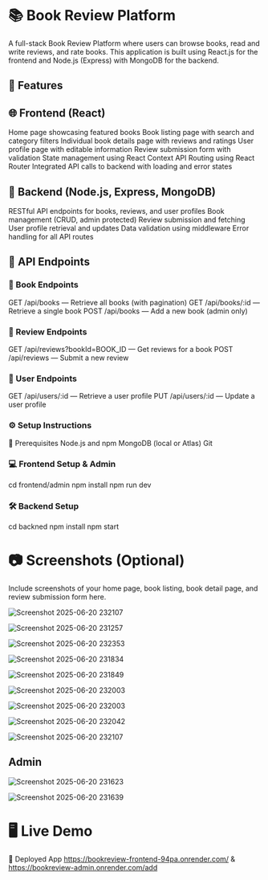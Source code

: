 # 📚 Book Review Platform


A full-stack Book Review Platform where users can browse books, read and write reviews, and rate books. This application is built using React.js for the frontend and Node.js (Express) with MongoDB for the backend.

## 🚀 Features
## 🌐 Frontend (React)
Home page showcasing featured books
Book listing page with search and category filters
Individual book details page with reviews and ratings
User profile page with editable information
Review submission form with validation
State management using React Context API
Routing using React Router
Integrated API calls to backend with loading and error states

## 🔧 Backend (Node.js, Express, MongoDB)
RESTful API endpoints for books, reviews, and user profiles
Book management (CRUD, admin protected)
Review submission and fetching
User profile retrieval and updates
Data validation using middleware
Error handling for all API routes

## 🧪 API Endpoints

### 📘 Book Endpoints
GET /api/books — Retrieve all books (with pagination)
GET /api/books/:id — Retrieve a single book
POST /api/books — Add a new book (admin only)

### 📝 Review Endpoints
GET /api/reviews?bookId=BOOK_ID — Get reviews for a book
POST /api/reviews — Submit a new review

### 👤 User Endpoints
GET /api/users/:id — Retrieve a user profile
PUT /api/users/:id — Update a user profile

### ⚙️ Setup Instructions
📌 Prerequisites
Node.js and npm
MongoDB (local or Atlas)
Git

### 💻 Frontend Setup & Admin
cd frontend/admin
npm install
npm run dev

### 🛠️ Backend Setup
cd backned
npm install
npm start

# 📷 Screenshots (Optional)
Include screenshots of your home page, book listing, book detail page, and review submission form here.

![Screenshot 2025-06-20 232107](https://github.com/user-attachments/assets/f3b62e09-e7de-4e5a-82eb-68d67583cbf5)

![Screenshot 2025-06-20 231257](https://github.com/user-attachments/assets/ba60cd91-51e8-4c3e-8d12-c9b07f077aa0)

![Screenshot 2025-06-20 232353](https://github.com/user-attachments/assets/b379a866-9a79-4726-867f-76f8caeeeb6e)

![Screenshot 2025-06-20 231834](https://github.com/user-attachments/assets/78958183-80db-41fb-b589-86ffdf844d6f)

![Screenshot 2025-06-20 231849](https://github.com/user-attachments/assets/4f8cfb1d-d73c-4704-90ae-c322b1e1b8b9)

![Screenshot 2025-06-20 232003](https://github.com/user-attachments/assets/475ffa44-01b5-4fd9-9737-49f8bfab6091)

![Screenshot 2025-06-20 232003](https://github.com/user-attachments/assets/9b0c5e74-9d43-4e4c-90cd-a78f1adb2540)

![Screenshot 2025-06-20 232042](https://github.com/user-attachments/assets/faccb8bf-debe-41c9-bcb0-25350b3dba7f)

![Screenshot 2025-06-20 232107](https://github.com/user-attachments/assets/afd7f39a-e71a-4622-a6b9-0c2ba9eb9421)

## Admin
![Screenshot 2025-06-20 231623](https://github.com/user-attachments/assets/8f952ec8-27da-4291-98d8-81089c79c24a)

![Screenshot 2025-06-20 231639](https://github.com/user-attachments/assets/7c744f13-1bdf-405e-aefc-f0121f8abedc)

# 🖥️ Live Demo
🔗 Deployed App 
https://bookreview-frontend-94pa.onrender.com/ & 
https://bookreview-admin.onrender.com/add















